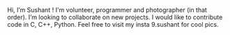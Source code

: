 Hi, I’m Sushant ! I'm volunteer, programmer and photographer (in that order).
I’m looking to collaborate on new projects. I would like to contribute code in C, C++, Python.
Feel free to visit my insta 9.sushant for cool pics.

